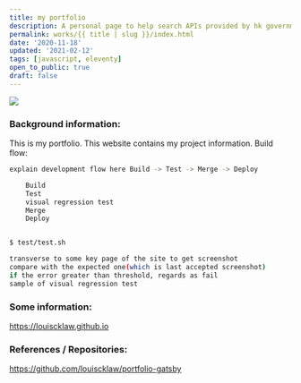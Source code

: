 ```yaml
---
title: my portfolio
description: A personal page to help search APIs provided by hk government. Also trying using gatsby.
permalink: works/{{ title | slug }}/index.html
date: '2020-11-18'
updated: '2021-02-12'
tags: [javascript, eleventy]
open_to_public: true
draft: false
---
```


![](/images/works/my-portfolio.avif)

### Background information:

This is my portfolio. This website contains my project information.
Build flow:

```bash
explain development flow here Build -> Test -> Merge -> Deploy

    Build
    Test
    visual regression test
    Merge
    Deploy


$ test/test.sh

transverse to some key page of the site to get screenshot
compare with the expected one(which is last accepted screenshot)
if the error greater than threshold, regards as fail
sample of visual regression test

```

### Some information:

<a href="https://louiscklaw.github.io/">https://louiscklaw.github.io</a>

### References / Repositories:

<a href="https://github.com/louiscklaw/portfolio-gatsby">https://github.com/louiscklaw/portfolio-gatsby</a>
